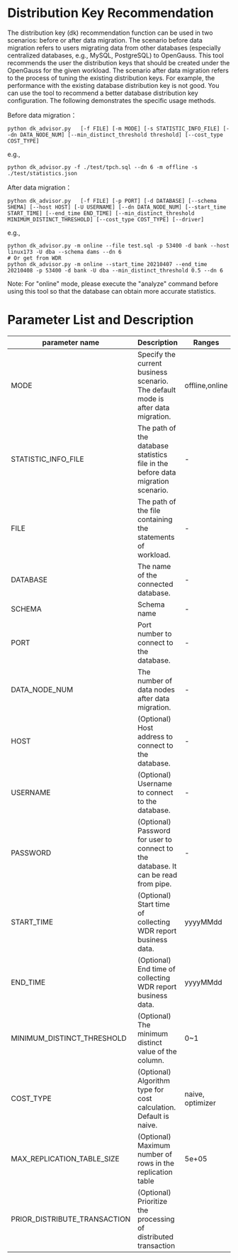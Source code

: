 # Distribution Key Recommendation
The distribution key (dk) recommendation function can be used in two scenarios: before or after data migration. The scenario before data migration refers to users migrating data from other databases (especially centralized databases, e.g., MySQL, PostgreSQL) to OpenGauss. This tool recommends the user the distribution keys that should be created under the OpenGauss for the given workload. The scenario after data migration refers to the process of tuning the existing distribution keys. For example, the performance with the existing database distribution key is not good. You can use the tool to recommend a better database distribution key configuration. The following demonstrates the specific usage methods.

Before data migration：

    python dk_advisor.py   [-f FILE] [-m MODE] [-s STATISTIC_INFO_FILE] [--dn DATA_NODE_NUM] [--min_distinct_threshold threshold] [--cost_type COST_TYPE]

e.g.,

    python dk_advisor.py -f ./test/tpch.sql --dn 6 -m offline -s ./test/statistics.json
 
After data migration：

    python dk_advisor.py   [-f FILE] [-p PORT] [-d DATABASE] [--schema SHEMA] [--host HOST] [-U USERNAME] [--dn DATA_NODE_NUM] [--start_time START_TIME] [--end_time END_TIME] [--min_distinct_threshold MINIMUM_DISTINCT_THRESHOLD] [--cost_type COST_TYPE] [--driver]

e.g.,
    
    python dk_advisor.py -m online --file test.sql -p 53400 -d bank --host linux173 -U dba --schema dams --dn 6
    # Or get from WDR
    python dk_advisor.py -m online --start_time 20210407 --end_time 20210408 -p 53400 -d bank -U dba --min_distinct_threshold 0.5 --dn 6 

Note: For "online" mode, please execute the "analyze" command before using this tool so that the database can obtain more accurate statistics.

# Parameter List and Description
| parameter name             | Description                                                  | Ranges             |
| -------------------------- | ------------------------------------------------------------ | ------------------ |
| MODE                       | Specify the current business scenario. The default mode is after data migration.  | offline,online |
| STATISTIC_INFO_FILE        | The path of the database statistics file in the before data migration scenario.   | -                  |
| FILE                       | The path of the file containing the statements of workload.  | -                  |
| DATABASE                   | The name of the connected database.                          | -                  |
| SCHEMA                     | Schema name                                                  | -                  |
| PORT                       | Port number to connect to the database.                      | -                  |
| DATA_NODE_NUM              | The number of data nodes after data migration.               | -                  |
| HOST                       | (Optional) Host address to connect to the database.          | -                  |
| USERNAME                   | (Optional) Username to connect to the database.              | -                  |
| PASSWORD                   | (Optional) Password for user to connect to the database. It can be read from pipe.    | -                  |
| START_TIME                 | (Optional) Start time of collecting WDR report business data.| yyyyMMdd           |
| END_TIME                   | (Optional) End time of collecting WDR report business data.  | yyyyMMdd           |
| MINIMUM_DISTINCT_THRESHOLD | (Optional) The minimum distinct value of the column.         | 0~1                |
| COST_TYPE                  | (Optional) Algorithm type for cost calculation. Default is naive.  | naive, optimizer   |
| MAX_REPLICATION_TABLE_SIZE | (Optional) Maximum number of rows in the replication table | 5e+05 |
| PRIOR_DISTRIBUTE_TRANSACTION | (Optional) Prioritize the processing of distributed transaction |  |
